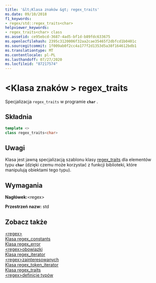 ```yaml
---
title: '&lt;Klasa znaków &gt; regex_traits'
ms.date: 09/10/2018
f1_keywords:
- regex/std::regex_traits<char>
helpviewer_keywords:
- regex_traits<char> class
ms.assetid: ce95ebcd-3687-4ad5-bf1d-b89fdc633675
ms.openlocfilehash: 2395c3120006f32aa2cae35465f2dbfcd1b0401c
ms.sourcegitcommit: 1f009ab0f2cc4a177f2d1353d5a38f164612bdb1
ms.translationtype: MT
ms.contentlocale: pl-PL
ms.lasthandoff: 07/27/2020
ms.locfileid: "87217574"
---
```

# <a name="regex_traitsltchargt-class"></a>&lt;Klasa znaków &gt; regex_traits

Specjalizacja `regex_traits` w programie **`char`** .

## <a name="syntax"></a>Składnia

```cpp
template <>
class regex_traits<char>
```

## <a name="remarks"></a>Uwagi

Klasa jest jawną specjalizacją szablonu klasy [regex_traits](../standard-library/regex-traits-class.md) dla elementów typu **`char`** (dzięki czemu może korzystać z funkcji biblioteki, które manipulują obiektami tego typu).

## <a name="requirements"></a>Wymagania

**Nagłówek:**\<regex>

**Przestrzeń nazw:** std

## <a name="see-also"></a>Zobacz także

[\<regex>](../standard-library/regex.md)\
[Klasa regex_constants](../standard-library/regex-constants-class.md)\
[Klasa regex_error](../standard-library/regex-error-class.md)\
[\<regex>obowiązki](../standard-library/regex-functions.md)\
[Klasa regex_iterator](../standard-library/regex-iterator-class.md)\
[\<regex>zainteresowanych](../standard-library/regex-operators.md)\
[Klasa regex_token_iterator](../standard-library/regex-token-iterator-class.md)\
[Klasa regex_traits](../standard-library/regex-traits-class.md)\
[\<regex>definicje typów](../standard-library/regex-typedefs.md)
